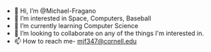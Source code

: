 - 👋 Hi, I’m @Michael-Fragano
- 👀 I’m interested in Space, Computers, Baseball
- 🌱 I’m currently learning Computer Science
- 💞️ I’m looking to collaborate on any of the things I'm interested in.
- 📫 How to reach me- mjf347@cornell.edu

<!---
fiercedude/fiercedude is a ✨ special ✨ repository because its `README.md` (this file) appears on your GitHub profile.
You can click the Preview link to take a look at your changes.
--->
